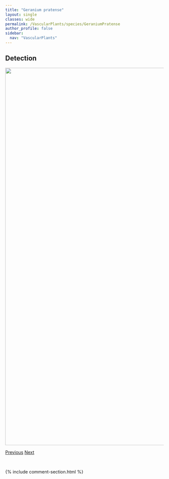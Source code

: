 ```yaml
---
title: "Geranium pratense"
layout: single
classes: wide
permalink: /VascularPlants/species/GeraniumPratense
author_profile: false
sidebar:
  nav: "VascularPlants"
---
```


<h2>Detection</h2>

<a href="https://drive.google.com/uc?export=view&id=1gQgxFs9v6O0OyBdjVxIYcne7vthulcek">
<img src="https://drive.google.com/uc?export=view&id=1gQgxFs9v6O0OyBdjVxIYcne7vthulcek" height = "1200" width = "800">
</a>


<a href="/DevelopmentWebsite/VascularPlants/species/GeraniumBicknellii" class="pagination--pager" title="Geranium bicknellii">Previous</a> <a href="/DevelopmentWebsite/VascularPlants/species/GeraniumRichardsonii" class="pagination--pager" title="Geranium richardsonii">Next</a>

<p>&nbsp;</p>

{% include comment-section.html %}
